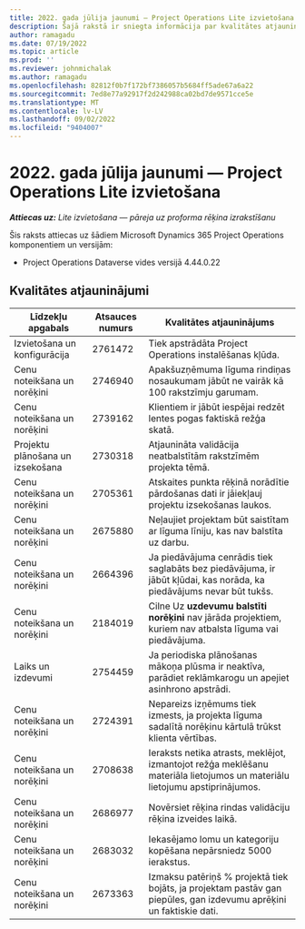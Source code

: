 ```yaml
---
title: 2022. gada jūlija jaunumi — Project Operations Lite izvietošana
description: Šajā rakstā ir sniegta informācija par kvalitātes atjauninājumiem, kas ir pieejami Microsoft Dynamics 365 Project Operations lite izvietošanas 2022. gada jūlija laidienā.
author: ramagadu
ms.date: 07/19/2022
ms.topic: article
ms.prod: ''
ms.reviewer: johnmichalak
ms.author: ramagadu
ms.openlocfilehash: 82812f0b7f172bf7386057b5684ff5ade67a6a22
ms.sourcegitcommit: 7ed8e77a92917f2d242988ca02bd7de9571cce5e
ms.translationtype: MT
ms.contentlocale: lv-LV
ms.lasthandoff: 09/02/2022
ms.locfileid: "9404007"
---
```

# <a name="whats-new-july-2022---project-operations-lite-deployment"></a>2022. gada jūlija jaunumi — Project Operations Lite izvietošana

_**Attiecas uz:** Lite izvietošana — pāreja uz proforma rēķina izrakstīšanu_

Šis raksts attiecas uz šādiem Microsoft Dynamics 365 Project Operations komponentiem un versijām:

- Project Operations Dataverse vides versijā 4.44.0.22

## <a name="quality-updates"></a>Kvalitātes atjauninājumi

| Līdzekļu apgabals | Atsauces numurs | Kvalitātes atjauninājums |
| --- | --- | --- |
| Izvietošana un konfigurācija | 2761472 | Tiek apstrādāta Project Operations instalēšanas kļūda. |
| Cenu noteikšana un norēķini | 2746940 | Apakšuzņēmuma līguma rindiņas nosaukumam jābūt ne vairāk kā 100 rakstzīmju garumam. |
| Cenu noteikšana un norēķini | 2739162 | Klientiem ir jābūt iespējai redzēt lentes pogas faktiskā režģa skatā. |
| Projektu plānošana un izsekošana | 2730318 | Atjaunināta validācija neatbalstītām rakstzīmēm projekta tēmā. |
| Cenu noteikšana un norēķini | 2705361 | Atskaites punkta rēķinā norādītie pārdošanas dati ir jāiekļauj projektu izsekošanas laukos. |
| Cenu noteikšana un norēķini | 2675880 | Neļaujiet projektam būt saistītam ar līguma līniju, kas nav balstīta uz darbu. |
| Cenu noteikšana un norēķini | 2664396 | Ja piedāvājuma cenrādis tiek saglabāts bez piedāvājuma, ir jābūt kļūdai, kas norāda, ka piedāvājums nevar būt tukšs. |
| Cenu noteikšana un norēķini | 2184019 | Cilne Uz **uzdevumu balstīti norēķini** nav jārāda projektiem, kuriem nav atbalsta līguma vai piedāvājuma. |
| Laiks un izdevumi | 2754459 | Ja periodiska plānošanas mākoņa plūsma ir neaktīva, parādiet reklāmkarogu un apejiet asinhrono apstrādi. |
| Cenu noteikšana un norēķini | 2724391 | Nepareizs izņēmums tiek izmests, ja projekta līguma sadalītā norēķinu kārtulā trūkst klienta vērtības. |
| Cenu noteikšana un norēķini | 2708638 | Ieraksts netika atrasts, meklējot, izmantojot režģa meklēšanu materiāla lietojumos un materiālu lietojumu apstiprinājumos.|
| Cenu noteikšana un norēķini | 2686977 | Novērsiet rēķina rindas validāciju rēķina izveides laikā. |
| Cenu noteikšana un norēķini | 2683032 | Iekasējamo lomu un kategoriju kopēšana nepārsniedz 5000 ierakstus.|
| Cenu noteikšana un norēķini | 2673363 | Izmaksu patēriņš % projektā tiek bojāts, ja projektam pastāv gan piepūles, gan izdevumu aprēķini un faktiskie dati. |
